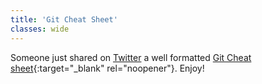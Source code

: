 ```yaml
---		
title: 'Git Cheat Sheet'
classes: wide
---
```

Someone just shared on [Twitter](https://twitter.com/Shubham_pen/status/1577218214832050176?s=20&t=-Fb54sd4DYd5yM1-NBJ3BQ) a well formatted [Git Cheat sheet](https://cpajr.com/assets/files/git_cheat_sheet.pdf){:target="_blank" rel="noopener"}.  Enjoy!